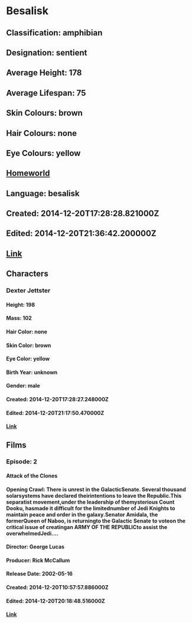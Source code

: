 # Besalisk
## Classification: amphibian
## Designation: sentient
## Average Height: 178
## Average Lifespan: 75
## Skin Colours: brown
## Hair Colours: none
## Eye Colours: yellow
## [Homeworld](https://swapi.dev/api/planets/55/)
## Language: besalisk
## Created: 2014-12-20T17:28:28.821000Z
## Edited: 2014-12-20T21:36:42.200000Z
## [Link](https://swapi.dev/api/species/31/)
## Characters
### Dexter Jettster
#### Height: 198
#### Mass: 102
#### Hair Color: none
#### Skin Color: brown
#### Eye Color: yellow
#### Birth Year: unknown
#### Gender: male
#### Created: 2014-12-20T17:28:27.248000Z
#### Edited: 2014-12-20T21:17:50.470000Z
#### [Link](https://swapi.dev/api/people/71/)
## Films
### Episode: 2
#### Attack of the Clones
#### Opening Crawl: There is unrest in the GalacticSenate. Several thousand solarsystems have declared theirintentions to leave the Republic.This separatist movement,under the leadership of themysterious Count Dooku, hasmade it difficult for the limitednumber of Jedi Knights to maintain peace and order in the galaxy.Senator Amidala, the formerQueen of Naboo, is returningto the Galactic Senate to voteon the critical issue of creatingan ARMY OF THE REPUBLICto assist the overwhelmedJedi....
#### Director: George Lucas
#### Producer: Rick McCallum
#### Release Date: 2002-05-16
#### Created: 2014-12-20T10:57:57.886000Z
#### Edited: 2014-12-20T20:18:48.516000Z
#### [Link](https://swapi.dev/api/films/5/)